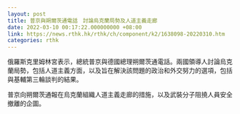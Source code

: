 ```yaml
---
layout: post
title: 普京與朔爾茨通電話　討論烏克蘭局勢及人道主義走廊
date: 2022-03-10 00:17:22.000000000 +08:00
link: https://news.rthk.hk/rthk/ch/component/k2/1638098-20220310.htm
categories: rthk
---
```


俄羅斯克里姆林宮表示，總統普京與德國總理朔爾茨通電話。兩國領導人討論烏克蘭局勢，包括人道主義方面，以及旨在解決該問題的政治和外交努力的選項，包括與基輔第三輪談判的結果。

普京向朔爾茨通報在烏克蘭組織人道主義走廊的措施，以及武裝分子阻撓人員安全撤離的企圖。
